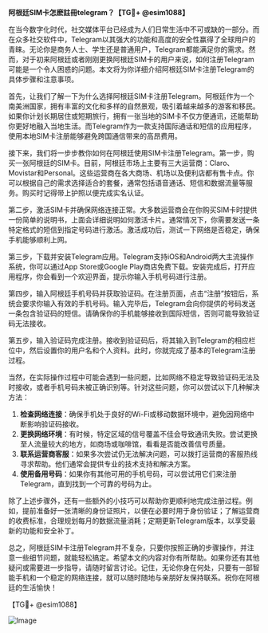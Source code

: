 **阿根廷SIM卡怎麽註冊telegram？【TG💪+ @esim1088】**

在当今数字化时代，社交媒体平台已经成为人们日常生活中不可或缺的一部分。而在众多社交软件中，Telegram以其强大的功能和高度的安全性赢得了全球用户的青睐。无论你是商务人士、学生还是普通用户，Telegram都能满足你的需求。然而，对于初来阿根廷或者刚刚更换阿根廷SIM卡的用户来说，如何注册Telegram可能是一个令人困惑的问题。本文将为你详细介绍阿根廷SIM卡注册Telegram的具体步骤和注意事项。

首先，让我们了解一下为什么选择阿根廷SIM卡注册Telegram。阿根廷作为一个南美洲国家，拥有丰富的文化和多样的自然景观，吸引着越来越多的游客和移民。如果你计划长期居住或短期旅行，拥有一张当地的SIM卡不仅方便通讯，还能帮助你更好地融入当地生活。而Telegram作为一款支持国际通话和短信的应用程序，使用本地SIM卡注册能够避免跨国通信带来的高昂费用。

接下来，我们将一步步教你如何在阿根廷使用SIM卡注册Telegram。第一步，购买一张阿根廷的SIM卡。目前，阿根廷市场上主要有三大运营商：Claro、Movistar和Personal。这些运营商在各大商场、机场以及便利店都有售卡点。你可以根据自己的需求选择适合的套餐，通常包括语音通话、短信和数据流量等服务。购买时记得带上护照以便完成实名认证。

第二步，激活SIM卡并确保网络连接正常。大多数运营商会在你购买SIM卡时提供一份简单的说明书，上面会详细说明如何激活卡片。通常情况下，你需要发送一条特定格式的短信到指定号码进行激活。激活成功后，测试一下网络是否稳定，确保手机能够顺利上网。

第三步，下载并安装Telegram应用。Telegram支持iOS和Android两大主流操作系统，你可以通过App Store或Google Play商店免费下载。安装完成后，打开应用程序，你会看到一个欢迎界面，提示你输入手机号码进行注册。

第四步，输入阿根廷手机号码并获取验证码。在注册页面，点击“注册”按钮后，系统会要求你输入有效的手机号码。输入完毕后，Telegram会向你提供的号码发送一条包含验证码的短信。请确保你的手机能够接收到国际短信，否则可能导致验证码无法接收。

第五步，输入验证码完成注册。接收到验证码后，将其输入到Telegram的相应栏位中，然后设置你的用户名和个人资料。此时，你就完成了基本的Telegram注册过程。

当然，在实际操作过程中可能会遇到一些问题，比如网络不稳定导致验证码无法及时接收，或者手机号码未被正确识别等。针对这些问题，你可以尝试以下几种解决方法：

1. **检查网络连接**：确保手机处于良好的Wi-Fi或移动数据环境中，避免因网络中断影响验证码接收。
2. **更换网络环境**：有时候，特定区域的信号覆盖不佳会导致通讯失败。尝试更换至人流量较大的地方，如商场或咖啡馆，看看是否能改善信号质量。
3. **联系运营商客服**：如果多次尝试仍无法解决问题，可以拨打运营商的客服热线寻求帮助。他们通常会提供专业的技术支持和解决方案。
4. **使用备用号码**：如果你有其他可用的手机号码，可以尝试用它们来注册Telegram，直到找到一个可靠的号码为止。

除了上述步骤外，还有一些额外的小技巧可以帮助你更顺利地完成注册过程。例如，提前准备好一张清晰的身份证照片，以便在必要时用于身份验证；了解运营商的收费标准，合理规划每月的数据流量消耗；定期更新Telegram版本，以享受最新的功能和安全补丁。

总之，阿根廷SIM卡注册Telegram并不复杂，只要你按照正确的步骤操作，并注意一些细节问题，就能轻松搞定。希望本文的内容对你有所帮助。如果你还有其他疑问或需要进一步指导，请随时留言讨论。记住，无论你身在何处，只要有一部智能手机和一个稳定的网络连接，就可以随时随地与亲朋好友保持联系。祝你在阿根廷的生活愉快！

【TG💪+ @esim1088】  

![Image](https://i.postimg.cc/4NQfJmqS/Snipaste-2025-05-13-00-14-12.png)
